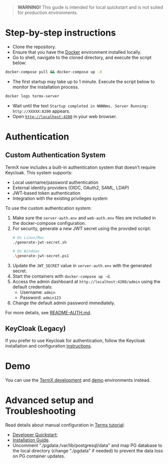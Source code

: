 > **WARNING!**
> This guide is intended for local quickstart and is not suited for production environments.

# Step-by-step instructions

- Clone the repository.
- Ensure that you have the [Docker](https://docs.docker.com/get-docker/) environment installed locally.
- Go to shell, navigate to the cloned directory, and execute the script below:

```bash
docker-compose pull && docker-compose up -d
```

- The first startup may take up to 1 minute. Execute the script below to monitor the installation process.

```bash
docker logs termx-server
```

- Wait until the text `Startup completed in NNNNms. Server Running: http://XXXXX:8200` appears.
- Open [`http://localhost:4200`](http://localhost:4200) in your web browser.

# Authentication

## Custom Authentication System

TermX now includes a built-in authentication system that doesn't require Keycloak. This system supports:

- Local username/password authentication
- External identity providers (OIDC, OAuth2, SAML, LDAP)
- JWT-based token authentication
- Integration with the existing privileges system

To use the custom authentication system:

1. Make sure the `server-auth.env` and `web-auth.env` files are included in the docker-compose configuration.
2. For security, generate a new JWT secret using the provided script:
   ```bash
   # On Linux/Mac
   ./generate-jwt-secret.sh

   # On Windows
   .\generate-jwt-secret.ps1
   ```
3. Update the `JWT_SECRET` value in `server-auth.env` with the generated secret.
4. Start the containers with `docker-compose up -d`.
5. Access the admin dashboard at `http://localhost:4200/admin` using the default credentials:
   - Username: `admin`
   - Password: `admin123`
6. Change the default admin password immediately.

For more details, see [README-AUTH.md](README-AUTH.md).

## KeyCloak (Legacy)

If you prefer to use Keycloak for authentication, follow the Keycloak installation and configuration [instructions](keycloak/README.md).

# Demo

You can use the [TermX development](https://dev.termx.org/) and [demo](https://demo.termx.org/) environments instead.

# Advanced setup and Troubleshooting

Read details about manual configuration in [Termx tutorial](https://tutorial.termx.org/en/about):

- [Developer Quickstart](https://tutorial.termx.org/en/developer-quickstart);
- [Installation Guide](https://tutorial.termx.org/en/installation-guide).
- Uncomment "./pgdata:/var/lib/postgresql/data" and map PG database to the local directory (change "./pgdata" if needed) to prevent the data loss on PG container updates.
